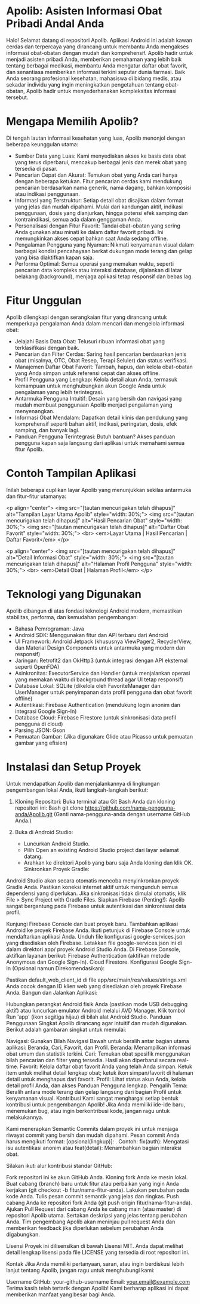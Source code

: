 # Apolib: Asisten Informasi Obat Pribadi Andal Anda

Halo! Selamat datang di repositori Apolib. Aplikasi Android ini adalah kawan cerdas dan terpercaya yang dirancang untuk membantu Anda mengakses informasi obat-obatan dengan mudah dan komprehensif. Apolib hadir untuk menjadi asisten pribadi Anda, memberikan pemahaman yang lebih baik tentang berbagai medikasi, membantu Anda mengatur daftar obat favorit, dan senantiasa memberikan informasi terkini seputar dunia farmasi. Baik Anda seorang profesional kesehatan, mahasiswa di bidang medis, atau sekadar individu yang ingin meningkatkan pengetahuan tentang obat-obatan, Apolib hadir untuk menyederhanakan kompleksitas informasi tersebut.

# Mengapa Memilih Apolib?
Di tengah lautan informasi kesehatan yang luas, Apolib menonjol dengan beberapa keunggulan utama:

* Sumber Data yang Luas: Kami menyediakan akses ke basis data obat yang terus diperbarui, mencakup berbagai jenis dan merek obat yang tersedia di pasar.
* Pencarian Cepat dan Akurat: Temukan obat yang Anda cari hanya dengan beberapa ketukan. Fitur pencarian cerdas kami mendukung pencarian berdasarkan nama generik, nama dagang, bahkan komposisi atau indikasi penggunaan.
* Informasi yang Terstruktur: Setiap detail obat disajikan dalam format yang jelas dan mudah dipahami. Mulai dari kandungan aktif, indikasi penggunaan, dosis yang dianjurkan, hingga potensi efek samping dan kontraindikasi, semua ada dalam genggaman Anda.
* Personalisasi dengan Fitur Favorit: Tandai obat-obatan yang sering Anda gunakan atau minati ke dalam daftar favorit pribadi. Ini memungkinkan akses cepat bahkan saat Anda sedang offline.
* Pengalaman Pengguna yang Nyaman: Nikmati kenyamanan visual dalam berbagai kondisi pencahayaan berkat dukungan mode terang dan gelap yang bisa diaktifkan kapan saja.
* Performa Optimal: Semua operasi yang memakan waktu, seperti pencarian data kompleks atau interaksi database, dijalankan di latar belakang (background), menjaga aplikasi tetap responsif dan bebas lag.
# Fitur Unggulan
Apolib dilengkapi dengan serangkaian fitur yang dirancang untuk memperkaya pengalaman Anda dalam mencari dan mengelola informasi obat:

* Jelajahi Basis Data Obat: Telusuri ribuan informasi obat yang terklasifikasi dengan baik.
* Pencarian dan Filter Cerdas: Saring hasil pencarian berdasarkan jenis obat (misalnya, OTC, Obat Resep, Terapi Seluler) dan status verifikasi.
* Manajemen Daftar Obat Favorit: Tambah, hapus, dan kelola obat-obatan yang Anda simpan untuk referensi cepat dan akses offline.
* Profil Pengguna yang Lengkap: Kelola detail akun Anda, termasuk kemampuan untuk menghubungkan akun Google Anda untuk pengalaman yang lebih terintegrasi.
* Antarmuka Pengguna Intuitif: Desain yang bersih dan navigasi yang mudah membuat penggunaan Apolib menjadi pengalaman yang menyenangkan.
* Informasi Obat Mendalam: Dapatkan detail klinis dan pendukung yang komprehensif seperti bahan aktif, indikasi, peringatan, dosis, efek samping, dan banyak lagi.
* Panduan Pengguna Terintegrasi: Butuh bantuan? Akses panduan pengguna kapan saja langsung dari aplikasi untuk memahami semua fitur Apolib.
# Contoh Tampilan Aplikasi
Inilah beberapa cuplikan layar Apolib yang menunjukkan sekilas antarmuka dan fitur-fitur utamanya:

&lt;p align="center">
&lt;img src="[tautan mencurigakan telah dihapus]" alt="Tampilan Layar Utama Apolib" style="width: 30%;">
&lt;img src="[tautan mencurigakan telah dihapus]" alt="Hasil Pencarian Obat" style="width: 30%;">
&lt;img src="[tautan mencurigakan telah dihapus]" alt="Daftar Obat Favorit" style="width: 30%;">
&lt;br>
&lt;em>Layar Utama | Hasil Pencarian | Daftar Favorit&lt;/em>
&lt;/p>

&lt;p align="center">
&lt;img src="[tautan mencurigakan telah dihapus]" alt="Detail Informasi Obat" style="width: 30%;">
&lt;img src="[tautan mencurigakan telah dihapus]" alt="Halaman Profil Pengguna" style="width: 30%;">
&lt;br>
&lt;em>Detail Obat | Halaman Profil&lt;/em>
&lt;/p>


# Teknologi yang Digunakan
Apolib dibangun di atas fondasi teknologi Android modern, memastikan stabilitas, performa, dan kemudahan pengembangan:

* Bahasa Pemrograman: Java
* Android SDK: Menggunakan fitur dan API terbaru dari Android
* UI Framework: Android Jetpack (khususnya ViewPager2, RecyclerView, dan Material Design Components untuk antarmuka yang modern dan responsif)
* Jaringan: Retrofit2 dan OkHttp3 (untuk integrasi dengan API eksternal seperti OpenFDA)
* Asinkronitas: ExecutorService dan Handler (untuk menjalankan operasi yang memakan waktu di background thread agar UI tetap responsif)
* Database Lokal: SQLite (dikelola oleh FavoriteManager dan UserManager untuk penyimpanan data profil pengguna dan obat favorit offline)
* Autentikasi: Firebase Authentication (mendukung login anonim dan integrasi Google Sign-In)
* Database Cloud: Firebase Firestore (untuk sinkronisasi data profil pengguna di cloud)
* Parsing JSON: Gson
* Pemuatan Gambar: (Jika digunakan: Glide atau Picasso untuk pemuatan gambar yang efisien)
# Instalasi dan Setup Proyek
Untuk mendapatkan Apolib dan menjalankannya di lingkungan pengembangan lokal Anda, ikuti langkah-langkah berikut:

1. Kloning Repositori:
  Buka terminal atau Git Bash Anda dan kloning repositori ini:
  Bash
  git clone https://github.com/nama-pengguna-anda/Apolib.git
  (Ganti nama-pengguna-anda dengan username GitHub Anda.)

2. Buka di Android Studio:
   * Luncurkan Android Studio.
   * Pilih Open an existing Android Studio project dari layar selamat datang.
   * Arahkan ke direktori Apolib yang baru saja Anda kloning dan klik OK.
Sinkronkan Proyek Gradle:

Android Studio akan secara otomatis mencoba menyinkronkan proyek Gradle Anda. Pastikan koneksi internet aktif untuk mengunduh semua dependensi yang diperlukan. Jika sinkronisasi tidak dimulai otomatis, klik File > Sync Project with Gradle Files.
Siapkan Firebase (Penting!):
Apolib sangat bergantung pada Firebase untuk autentikasi dan sinkronisasi data profil.

Kunjungi Firebase Console dan buat proyek baru.
Tambahkan aplikasi Android ke proyek Firebase Anda. Ikuti petunjuk di Firebase Console untuk mendaftarkan aplikasi Anda.
Unduh file konfigurasi google-services.json yang disediakan oleh Firebase.
Letakkan file google-services.json ini di dalam direktori app/ proyek Android Studio Anda.
Di Firebase Console, aktifkan layanan berikut:
Firebase Authentication (aktifkan metode Anonymous dan Google Sign-In).
Cloud Firestore.
Konfigurasi Google Sign-In (Opsional namun Direkomendasikan):

Pastikan default_web_client_id di file app/src/main/res/values/strings.xml Anda cocok dengan ID klien web yang disediakan oleh proyek Firebase Anda.
Bangun dan Jalankan Aplikasi:

Hubungkan perangkat Android fisik Anda (pastikan mode USB debugging aktif) atau luncurkan emulator Android melalui AVD Manager.
Klik tombol Run 'app' (ikon segitiga hijau) di bilah alat Android Studio.
Panduan Penggunaan Singkat
Apolib dirancang agar intuitif dan mudah digunakan. Berikut adalah gambaran singkat untuk memulai:

Navigasi: Gunakan Bilah Navigasi Bawah untuk beralih antar bagian utama aplikasi: Beranda, Cari, Favorit, dan Profil.
Beranda: Menampilkan informasi obat umum dan statistik terkini.
Cari: Temukan obat spesifik menggunakan bilah pencarian dan filter yang tersedia. Hasil akan diperbarui secara real-time.
Favorit: Kelola daftar obat favorit Anda yang telah Anda simpan. Ketuk item untuk melihat detail lengkap obat; ketuk ikon simpan/favorit di halaman detail untuk menghapus dari favorit.
Profil: Lihat status akun Anda, kelola detail profil Anda, dan akses Panduan Pengguna lengkap.
Pengalih Tema: Beralih antara mode terang dan gelap langsung dari bagian Profil untuk kenyamanan visual.
Kontribusi
Kami sangat menghargai setiap bentuk kontribusi untuk pengembangan Apolib! Jika Anda memiliki ide-ide baru, menemukan bug, atau ingin berkontribusi kode, jangan ragu untuk melakukannya.

Kami menerapkan Semantic Commits dalam proyek ini untuk menjaga riwayat commit yang bersih dan mudah dipahami. Pesan commit Anda harus mengikuti format: <tipe>[opsional(lingkup)]: <deskripsi>.
Contoh: fix(auth): Mengatasi isu autentikasi anonim atau feat(detail): Menambahkan bagian interaksi obat.

Silakan ikuti alur kontribusi standar GitHub:

Fork repositori ini ke akun GitHub Anda.
Kloning fork Anda ke mesin lokal.
Buat cabang (branch) baru untuk fitur atau perbaikan yang ingin Anda kerjakan (git checkout -b fitur/nama-fitur-anda).
Lakukan perubahan pada kode Anda.
Tulis pesan commit semantik yang jelas dan ringkas.
Push cabang Anda ke repositori fork Anda (git push origin fitur/nama-fitur-anda).
Ajukan Pull Request dari cabang Anda ke cabang main (atau master) di repositori Apolib utama. Sertakan deskripsi yang jelas tentang perubahan Anda.
Tim pengembang Apolib akan meninjau pull request Anda dan memberikan feedback jika diperlukan sebelum perubahan Anda digabungkan.

Lisensi
Proyek ini dilisensikan di bawah Lisensi MIT. Anda dapat melihat detail lengkap lisensi pada file LICENSE yang tersedia di root repositori ini.

Kontak
Jika Anda memiliki pertanyaan, saran, atau ingin berdiskusi lebih lanjut tentang Apolib, jangan ragu untuk menghubungi kami:

Username GitHub: your-github-username
Email: your.email@example.com
Terima kasih telah tertarik dengan Apolib! Kami berharap aplikasi ini dapat memberikan manfaat yang besar bagi Anda.
